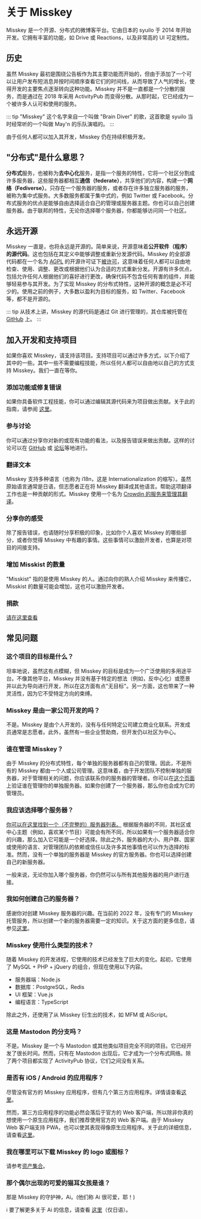 # 关于 Misskey

Misskey 是一个开源、分布式的微博客平台。它由日本的 syuilo 于 2014 年开始开发。它拥有丰富的功能，如 Drive 或 Reactions，以及非常高的 UI 可定制性。

## 历史

虽然 Misskey 最初是围绕公告板作为其主要功能而开始的，但由于添加了一个可以让用户发布短消息并按时间顺序查看它们的时间线，从而导致了人气的增长，使得开发的主要焦点逐渐转向这种功能。Misskey 并不是一直都是一个分散的服务，而是通过在 2018 年采用 ActivityPub 而变得分散。从那时起，它已经成为一个被许多人认可和使用的服务。

::: tip
"Misskey" 这个名字来自一个叫做 "Brain Diver" 的歌，这首歌是 syuilo 当时经常听的一个叫做 May'n 的乐队演唱的。
:::

由于任何人都可以加入其开发，Misskey 仍在持续积极开发。

## "分布式"是什么意思？

<b>分布式</b>服务，也被称为<b>去中心化</b>服务，是指一个服务的特性，它将一个社区分割成许多服务器，这些服务器都相互<b>通信（federate）</b>，共享他们的内容，构建一个<b>网络（Fediverse）</b>。只存在一个服务器的服务，或者存在许多独立服务器的服务，被称为集中式服务。大多数服务都属于集中式的，例如 Twitter 或 Facebook。分布式服务的优点是能够自由选择适合自己的管理或服务器主题。你也可以自己创建服务器。由于联邦的特性，无论你选择哪个服务器，你都能够访问同一个社区。

## 永远开源

Misskey 一直是，也将永远是开源的。简单来说，开源意味着<b>公开软件（程序）的源代码</b>。这也包括在其定义中能够调整或重新分发源代码。Misskey 的全部源代码都在一个名为 [AGPL](https://github.com/misskey-dev/misskey/blob/develop/LICENSE) 的开源许可证下[被许可](https://github.com/misskey-dev)，这意味着任何人都可以自由地检查、使用、调整、更改或根据他们认为合适的方式重新分发。开源有许多优点，包括允许任何人根据他们的喜好进行更改，确保代码不包含任何有害的组件，并能够轻易参与其开发。为了实现 Misskey 的分布式特性，这种开源的概念是必不可少的。使用之前的例子，大多数以盈利为目标的服务，如 Twitter、Facebook 等，都不是开源的。

::: tip
从技术上讲，Misskey 的源代码是通过 Git 进行管理的，其仓库被托管在 [GitHub](https://github.com/misskey-dev) 上。
:::

## 加入开发和支持项目

如果你喜欢 Misskey，请支持该项目。支持项目可以通过许多方式，以下介绍了其中的一些。其中一些不需要编程技能，所以任何人都可以自由地以自己的方式支持 Misskey。我们一直在等你。

### 添加功能或修复错误

如果你具备软件工程技能，你可以通过编辑其源代码来为项目做出贡献。关于此的指南，请参阅 [这里](https://github.com/misskey-dev/misskey/blob/develop/CONTRIBUTING.md)。

### 参与讨论

你可以通过分享你对新的或现有功能的看法，以及报告错误来做出贡献。这样的讨论可以在 [GitHub](https://github.com/misskey-dev) 或 [论坛](https://forum.misskey.io/)等地进行。

### 翻译文本

Misskey 支持多种语言（也称为 i18n，这是 Internationalization 的缩写）。虽然原始语言通常是日语，但志愿者正在将 Misskey 翻译成其他语言。帮助这项翻译工作也是一种贡献的形式。Misskey 使用一个名为 [Crowdin 的服务来管理其翻译](https://crowdin.com/project/misskey)。

### 分享你的感受

除了报告错误，也请随时分享积极的印象，比如你个人喜欢 Misskey 的哪些部分，或者你觉得 Misskey 中有趣的事情。这些事情可以激励开发者，也算是对项目的间接支持。

### 增加 Misskist 的数量

"Misskist" 指的是使用 Misskey 的人。通过向你的熟人介绍 Misskey 来传播它，Misskist 的数量可能会增加，这也可以激励开发者。

### 捐款

[请在这里查看](./donate.md)

## 常见问题

### 这个项目的目标是什么？

坦率地说，虽然这有点模糊，但 Misskey 的目标是成为一个广泛使用的多用途平台。不像其他平台，Misskey 并没有基于特定的想法（例如，反中心化）或愿景并以此为导向进行开发，所以在这方面有点"无目标"。另一方面，这也带来了一种灵活性，因为它不受特定方向的束缚。

<!-- TODO: ここにロードマップへのリンク -->

### Misskey 是由一家公司开发的吗？

不是。Misskey 是由个人开发的，没有与任何特定公司建立商业化联系。开发成员通常是志愿者。此外，虽然有一些企业赞助商，但开发仍以社区为中心。

### 谁在管理 Misskey？

由于 Misskey 的分布式特性，每个单独的服务器都有自己的管理。因此，不是所有的 Misskey 都由一个人或公司管理。这意味着，由于开发团队不控制单独的服务器，对于管理相关的问题，你应该联系你的服务器的管理者。你可以在[这个页面](/about)上验证谁在管理你的单独服务器。如果你创建了一个服务器，那么你也会成为它的管理员。

### 我应该选择哪个服务器？

[你可以在这里找到一个（不完整的）服务器列表。](../instances.md) 根据服务器的不同，其社区或中心主题（例如，喜欢某个节目）可能会有所不同，所以如果有一个服务器适合你的兴趣，那么加入它可能是一个好选择。除此之外，服务器的大小、用户群、国家或使用的语言、对管理团队的依赖或信任以及许多其他事情也可以作为选择的标准。然而，没有一个单独的服务器是 Misskey 的官方服务器。你也可以选择创建自己的新服务器。

一般来说，无论你加入哪个服务器，你仍然可以与所有其他服务器的用户进行连接。

### 我如何创建自己的服务器？

感谢你对创建 Misskey 服务器的兴趣。在当前的 2022 年，没有专门的 Misskey 托管服务，所以创建一个新的服务器需要一定的知识。关于这方面的更多信息，请参见[这里](./install.md)。

### Misskey 使用什么类型的技术？

随着 Misskey 的开发进程，它使用的技术已经发生了巨大的变化。起初，它使用了 MySQL + PHP + jQuery 的组合，但现在使用以下内容。

- 服务器端：Node.js
- 数据库：PostgreSQL，Redis
- UI 框架：Vue.js
- 编程语言：TypeScript

除此之外，还使用了从 Misskey 衍生出的技术，如 MFM 或 AiScript。

### 这是 Mastodon 的分支吗？

不是。Misskey 是一个与 Mastodon 或其他类似项目完全不同的项目。它已经开发了很长时间。然而，只有在 Mastodon 出现后，它才成为一个分布式网络。除了两个项目都实现了 ActivityPub 协议，它们之间没有关系。

### 是否有 iOS / Android 的应用程序？

尽管没有官方的 Misskey 应用程序，但有几个第三方应用程序。详情请查看[这里](./apps)。

然而，第三方应用程序的功能必然会落后于官方的 Web 客户端，所以除非你真的想使用一个原生应用程序，我们推荐使用官方的 Web 客户端。由于 Misskey Web 客户端支持 PWA，也可以使其表现得像原生应用程序。关于此的详细信息，请查看[这里](todo)。

### 我在哪里可以下载 Misskey 的 logo 或图标？

请参考[资产集合](../appendix/assets.html)。

### 那个偶尔出现的可爱的猫耳女孩是谁？

那是 Misskey 的守护神，Ai。(他们称 Ai 很可爱，耶！)

<div class="info">ℹ️ 要了解更多关于 Ai 的信息，请查看 <a href="https://xn--931a.moe/" target="_blank">这里</a>（仅日语）。</div>
